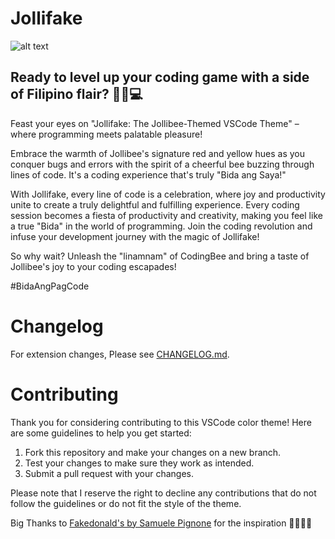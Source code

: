 # Jollifake
![alt text](https://imgur.com/Q3Z9LRE.png)



 ##  Ready to level up your coding game with a side of Filipino flair? 🍗🐝💻
 
 Feast your eyes on "Jollifake: The Jollibee-Themed VSCode Theme" – where programming meets palatable pleasure!

Embrace the warmth of Jollibee's signature red and yellow hues as you conquer bugs and errors with the spirit of a cheerful bee buzzing through lines of code. It's a coding experience that's truly "Bida ang Saya!"

With Jollifake, every line of code is a celebration, where joy and productivity unite to create a truly delightful and fulfilling experience. Every coding session becomes a fiesta of productivity and creativity, making you feel like a true "Bida" in the world of programming. Join the coding revolution and infuse your development journey with the magic of Jollifake!

So why wait? Unleash the "linamnam" of CodingBee and bring a taste of Jollibee's joy to your coding escapades!

#BidaAngPagCode

# Changelog


For extension changes, Please see [CHANGELOG.md](CHANGELOG.md).

# Contributing


Thank you for considering contributing to this VSCode color theme! Here are some guidelines to help you get started:

1. Fork this repository and make your changes on a new branch.
2. Test your changes to make sure they work as intended.
3. Submit a pull request with your changes.

Please note that I reserve the right to decline any contributions that do not follow the guidelines or do not fit the style of the theme.

Big Thanks to [Fakedonald's by Samuele Pignone](https://marketplace.visualstudio.com/items?itemName=SamuelePignone.fakedonalds) for the inspiration 🎉🎉🙇‍♂️
